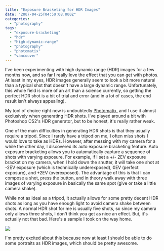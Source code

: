 ```yaml
---
title: "Exposure Bracketing for HDR Images"
date: "2007-04-25T04:50:08.000Z"
categories: 
  - "photography"
tags: 
  - "exposure-bracketing"
  - "hdr"
  - "high-dynamic-range"
  - "photography"
  - "photomatix"
  - "vancouver"
---
```


I've been experimenting with high dynamic range (HDR) images for a few months now, and so far I really love the effect that you can get with photos. At least in my eyes, HDR images generally seem to look a bit more natural than a typical shot that doesn't have a large dynamic range. Unfortunately, this whole field is more of an art than a science currently, so getting the perfect HDR shot is a bit of trial and error (and in a lot of cases, the end result isn't always appealing).

My tool of choice right now is undoubtedly [Photomatix](http://www.hdrsoft.com), and I use it almost exclusively when generating HDR shots. I've played around a bit with Photoshop CS2's HDR generator, but to be honest, it's really rather weak.

One of the main difficulties in generating HDR shots is that they usually require a tripod. Since I rarely have a tripod on me, I often miss shots I would love to take as HDRs. However, after messing with my camera for a while the other day, I discovered its auto exposure bracketing feature. Auto exposure bracketing allows you to automatically capture a sequence of shots with varying exposure. For example, if I set a +/- 2EV exposure bracket on my camera, when I hold down the shutter, it will take one shot at -2EV exposure (which is technically underexposed), 0EV (perfect exposure), and +2EV (overexposed). The advantage of this is that I can compose a shot, press the button, and in theory walk away with three images of varying exposure in basically the same spot (give or take a little camera shake).

While not as ideal as a tripod, it actually allows for some pretty decent HDR shots as long as you have enough light to avoid camera shake between shots. A normal HDR shot for me is usually five shots, so since my camera only allows three shots, I don't think you get as nice an effect. But, it's actually not that bad. Here's a sample I took on the way home.

[![](http://farm1.static.flickr.com/177/471981896_833b1ba261.jpg?v=0)](http://www.flickr.com/photos/duanestorey/471981896/)

I'm pretty excited about this because now at least I should be able to do some portraits as HDR images, which should be pretty awesome.
